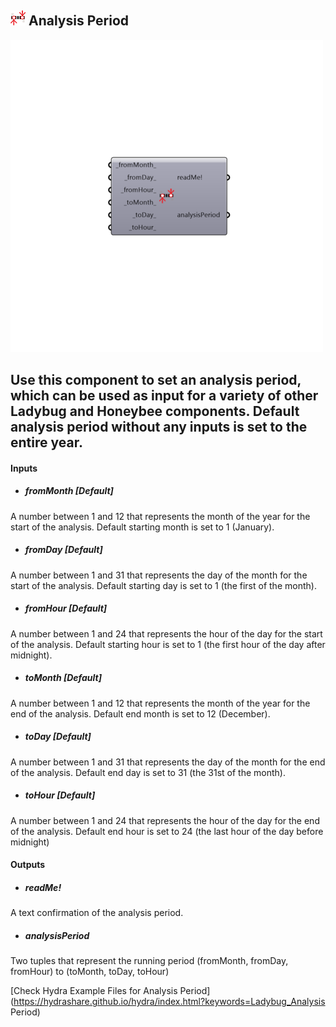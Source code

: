 ## ![](../../images/icons/Analysis_Period.png) Analysis Period

![](../../images/500x500/Analysis_Period.png)

Use this component to set an analysis period, which can be used as input for a variety of other Ladybug and Honeybee components.  Default analysis period without any inputs is set to the entire year.
 -
 

#### Inputs
* ##### fromMonth [Default]
A number between 1 and 12 that represents the month of the year for the start of the analysis.  Default starting month is set to 1 (January).
* ##### fromDay [Default]
A number between 1 and 31 that represents the day of the month for the start of the analysis. Default starting day is set to 1 (the first of the month).
* ##### fromHour [Default]
A number between 1 and 24 that represents the hour of the day for the start of the analysis. Default starting hour is set to 1 (the first hour of the day after midnight).
* ##### toMonth [Default]
A number between 1 and 12 that represents the month of the year for the end of the analysis. Default end month is set to 12 (December).
* ##### toDay [Default]
A number between 1 and 31 that represents the day of the month for the end of the analysis.  Default end day is set to 31 (the 31st of the month).
* ##### toHour [Default]
A number between 1 and 24 that represents the hour of the day for the end of the analysis. Default end hour is set to 24 (the last hour of the day before midnight)

#### Outputs
* ##### readMe!
A text confirmation of the analysis period.
* ##### analysisPeriod
Two tuples that represent the running period
 (fromMonth, fromDay, fromHour) to (toMonth, toDay, toHour)


[Check Hydra Example Files for Analysis Period](https://hydrashare.github.io/hydra/index.html?keywords=Ladybug_Analysis Period)